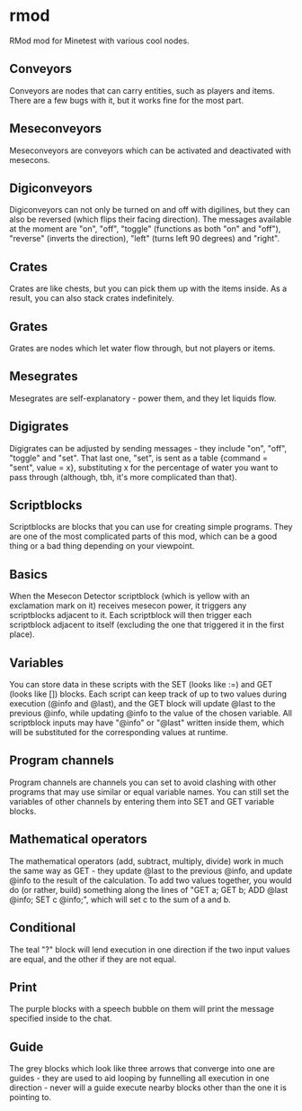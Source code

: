 # rmod
RMod mod for Minetest with various cool nodes.

## Conveyors

Conveyors are nodes that can carry entities, such as players and items. There are a few bugs with it, but it works fine for the most part.

Meseconveyors
-

Meseconveyors are conveyors which can be activated and deactivated with mesecons.

Digiconveyors
-

Digiconveyors can not only be turned on and off with digilines, but they can also be reversed (which flips their facing direction). The messages available at the moment are "on", "off", "toggle" (functions as both "on" and "off"), "reverse" (inverts the direction), "left" (turns left 90 degrees) and "right".

## Crates

Crates are like chests, but you can pick them up with the items inside. As a result, you can also stack crates indefinitely.

## Grates

Grates are nodes which let water flow through, but not players or items.

Mesegrates
-

Mesegrates are self-explanatory - power them, and they let liquids flow.

Digigrates
-

Digigrates can be adjusted by sending messages - they include "on", "off", "toggle" and "set". That last one, "set", is sent as a table {command = "sent", value = x}, substituting x for the percentage of water you want to pass through (although, tbh, it's more complicated than that).

## Scriptblocks

Scriptblocks are blocks that you can use for creating simple programs. They are one of the most complicated parts of this mod, which can be a good thing or a bad thing depending on your viewpoint.

Basics
-

When the Mesecon Detector scriptblock (which is yellow with an exclamation mark on it) receives mesecon power, it triggers any scriptblocks adjacent to it. Each scriptblock will then trigger each scriptblock adjacent to itself (excluding the one that triggered it in the first place).

Variables
-

You can store data in these scripts with the SET (looks like :=) and GET (looks like []) blocks. Each script can keep track of up to two values during execution (@info and @last), and the GET block will update @last to the previous @info, while updating @info to the value of the chosen variable. All scriptblock inputs may have "@info" or "@last" written inside them, which will be substituted for the corresponding values at runtime.

Program channels
-

Program channels are channels you can set to avoid clashing with other programs that may use similar or equal variable names. You can still set the variables of other channels by entering them into SET and GET variable blocks.

Mathematical operators
-

The mathematical operators (add, subtract, multiply, divide) work in much the same way as GET - they update @last to the previous @info, and update @info to the result of the calculation. To add two values together, you would do (or rather, build) something along the lines of "GET a; GET b; ADD @last @info; SET c @info;", which will set c to the sum of a and b.

Conditional
-

The teal "?" block will lend execution in one direction if the two input values are equal, and the other if they are not equal.

Print
-

The purple blocks with a speech bubble on them will print the message specified inside to the chat.

Guide
-

The grey blocks which look like three arrows that converge into one are guides - they are used to aid looping by funnelling all execution in one direction - never will a guide execute nearby blocks other than the one it is pointing to.

